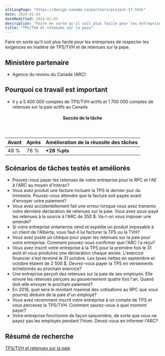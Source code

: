 ```yaml
---
altLangPage: "https://design.canada.ca/partners/project-17.html"
date: 2024-01-03
dateModified: 2024-01-03
description: "Faire en sorte qu'il soit plus facile pour les entreprises de respecter les exigences en matière de TPS/TVH et de retenues sur la paye."
title: "TPS/TVH et retenues sur la paie"
---
```

<p>Faire en sorte qu'il soit plus facile pour les entreprises de respecter les exigences en matière de TPS/TVH et de retenues sur la paye.</p>
<h2>Ministère partenaire</h2>
<ul>
  <li>Agence du revenu du Canada (ARC)</li>
</ul>
<h2>Pourquoi ce travail est important</h2>
<ul>
  <li>Il y a 5&nbsp;400&nbsp;000 comptes de TPS/TVH actifs et 1&nbsp;700&nbsp;000 comptes de retenues sur la paie actifs au Canada</li>
</ul>
<div class="row mrgn-tp-lg mrgn-bttm-lg">
  <div class="col-md-8">
    <div class="panel panel-success">
      <header class="panel-heading">
        <h4 class="panel-title text-center">Succès de la tâche</h4>
      </header>
      <table class="table">
        <thead>
          <tr style="">
            <th scope="col" class="col-md-3">Avant</th>
            <th scope="col" class="col-md-3">Après</th>
            <th scope="col" class="col-md-6">Amélioration de la réussite des tâches</th>
          </tr>
        </thead>
        <tbody>
          <tr>
            <td class="table-smnum">48&nbsp;%</td>
            <td class="table-smnum">76&nbsp;%</td>
            <td class="table-smnum"><span class="text-success"><strong>+28&nbsp;%pts</strong></span></td>
          </tr>
        </tbody>
      </table>
    </div>
  </div>
</div>
<h2>Scénarios de tâches testés et améliorés</h2>
<ul class="lst-spcd">
  <li>Pouvez-vous payer les retenues de votre entreprise pour le RPC et l'AE à l'ARC au moyen d'Interac?</li>
  <li>Vous avez produit une facture incluant la TPS le dernier jour du trimestre. Pouvez-vous attendre que la facture soit payée avant d'envoyer votre paiement?</li>
  <li>Vous avez accidentellement fait une erreur lorsque vous avez transmis votre dernière déclaration de retenues sur la paie. Vous avez sous-payé les retenues à la source à l'ARC de 350 $. Va-t-on vous imposer une amende?</li>
  <li>Si votre entreprise ontarienne vend et expédie un produit imposable à un client de l'Alberta, vous faut-il lui facturer la TPS ou la TVH?</li>
  <li>Vous avez posté un chèque pour payer les retenues sur la paie pour votre entreprise. Comment pouvez-vous confirmer que l'ARC l'a reçu?</li>
  <li>Vous avez inscrit votre entreprise à la TPS pour la première fois le 31 août et vous produirez une déclaration chaque année. L'exercice financier s'est terminé le 31 octobre. Les taxes nettes en septembre et octobre étaient de 2 500 $. Devrez-vous payer la TPS en versements échelonnés au prochain exercice?</li>
  <li>Une entreprise perçoit des retenues sur la paie de ses employés. Elle envoie les retenues perçues au gouvernement quatre fois l'an. Quand doit-elle envoyer le prochain paiement?</li>
  <li>En 2018, quel sera le montant maximal des cotisations au RPC que vous pourrez déduire de la paie d'un employé?</li>
  <li>Vous avez récemment inscrit votre entreprise à un compte de TPS et vous percevez la TPS/TVH. Comment saurez-vous à quel moment payer?</li>
  <li>Votre entreprise fonctionne de façon saisonnière, de sorte que vous ne payez pas les employés pendant l'hiver. Devez-vous en informer l'ARC?</li>
</ul>
<h2>Résumé de recherche</h2>
<p><a href="https://conception.canada.ca/resumes-recherche/impots-resume-recherche.html">TPS/TVH et retenues sur la paie</a></p>
